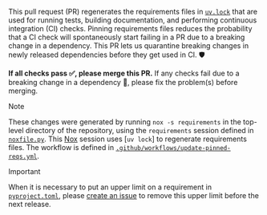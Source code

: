 [`uv.lock`]: https://github.com/PlasmaPy/PlasmaPy/blob/main/uv.lock
[create an issue]: https://github.com/PlasmaPy/PlasmaPy/issues/new?title=Remove+upper+limit+on+version+of
[`.github/workflows/update-pinned-reqs.yml`]: https://github.com/PlasmaPy/PlasmaPy/blob/main/.github/workflows/update-pinned-reqs.yml
[`noxfile.py`]: https://github.com/PlasmaPy/PlasmaPy/blob/main/noxfile.py
[`pyproject.toml`]: https://github.com/PlasmaPy/PlasmaPy/blob/main/pyproject.toml
[Nox]: https://nox.thea.codes/en/stable/
[uv]: https://github.com/astral-sh/uv

This pull request (PR) regenerates the requirements files in [`uv.lock`] that are used for running tests, building documentation, and performing continuous integration (CI) checks. Pinning requirements files reduces the probability that a CI check will spontaneously start failing in a PR due to a breaking change in a dependency. This PR lets us quarantine breaking changes in newly released dependencies before they get used in CI. 🛡

**If all checks pass ✅, please merge this PR.** If any checks fail due to a breaking change in a dependency 🚨, please fix the problem(s) before merging.

> [!NOTE]
> These changes were generated by running `nox -s requirements` in the top-level directory of the repository, using the `requirements` session defined in [`noxfile.py`]. This [Nox] session uses [`uv lock`] to regenerate requirements files. The workflow is defined in [`.github/workflows/update-pinned-reqs.yml`].

> [!IMPORTANT]
> When it is necessary to put an upper limit on a requirement in [`pyproject.toml`], please [create an issue] to remove this upper limit before the next release.

